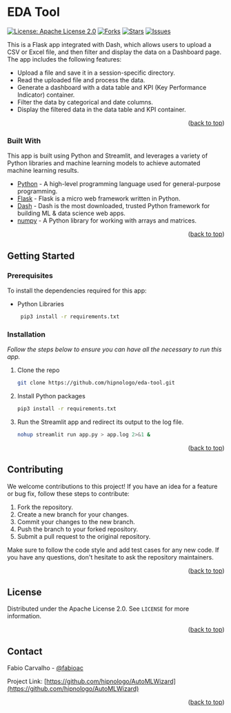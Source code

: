 # EDA Tool

[![License: Apache License 2.0](https://img.shields.io/badge/License-Apache%202.0-blue.svg)](https://opensource.org/licenses/Apache-2.0)
[![Forks](https://img.shields.io/github/forks/hipnologo/AutoMLWizard)](https://github.com/hipnologo/AutoMLWizard/network/members)
[![Stars](https://img.shields.io/github/stars/hipnologo/AutoMLWizard)](https://github.com/hipnologo/AutoMLWizard/stargazers)
[![Issues](https://img.shields.io/github/issues/hipnologo/AutoMLWizard)](https://github.com/hipnologo/AutoMLWizard/issues)

This is a Flask app integrated with Dash, which allows users to upload a CSV or Excel file, and then filter and display the data on a Dashboard page. The app includes the following features:

* Upload a file and save it in a session-specific directory.
* Read the uploaded file and process the data.
* Generate a dashboard with a data table and KPI (Key Performance Indicator) container.
* Filter the data by categorical and date columns.
* Display the filtered data in the data table and KPI container.

<p align="right">(<a href="#top">back to top</a>)</p>

### Built With

This app is built using Python and Streamlit, and leverages a variety of Python libraries and machine learning models to achieve automated machine learning results.

* [Python](https://www.python.org/) - A high-level programming language used for general-purpose programming.
* [Flask](https://flask.palletsprojects.com) - Flask is a micro web framework written in Python.
* [Dash](https://pypi.org/project/dash/) - Dash is the most downloaded, trusted Python framework for building ML & data science web apps.
* [numpy](https://numpy.org/) - A Python library for working with arrays and matrices.

<p align="right">(<a href="#top">back to top</a>)</p>

<!-- GETTING STARTED -->
## Getting Started
### Prerequisites

To install the dependencies required for this app:
* Python Libraries
  ```sh
   pip3 install -r requirements.txt
  ```

### Installation

_Follow the steps below to ensure you can have all the necessary to run this app._

1. Clone the repo
   ```sh
   git clone https://github.com/hipnologo/eda-tool.git
   ```
2. Install Python packages
   ```sh
   pip3 install -r requirements.txt
   ```
3. Run the Streamlit app and redirect its output to the log file.
   ```sh
   nohup streamlit run app.py > app.log 2>&1 &
   ```

<p align="right">(<a href="#top">back to top</a>)</p>

## Contributing

We welcome contributions to this project! If you have an idea for a feature or bug fix, follow these steps to contribute:

1. Fork the repository.
2. Create a new branch for your changes.
3. Commit your changes to the new branch.
4. Push the branch to your forked repository.
5. Submit a pull request to the original repository.

Make sure to follow the code style and add test cases for any new code. If you have any questions, don't hesitate to ask the repository maintainers.

<p align="right">(<a href="#top">back to top</a>)</p>

<!-- LICENSE -->
## License

Distributed under the Apache License 2.0. See `LICENSE` for more information.

<p align="right">(<a href="#top">back to top</a>)</p>



<!-- CONTACT -->
## Contact

Fabio Carvalho - [@fabioac](https://twitter.com/fabioac)

Project Link: [https://github.com/hipnologo/AutoMLWizard](https://github.com/hipnologo/AutoMLWizard)

<p align="right">(<a href="#top">back to top</a>)</p>
